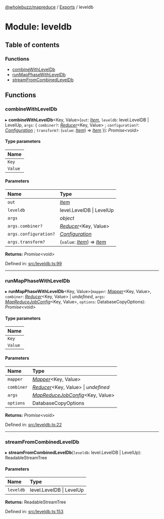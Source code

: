 [@wholebuzz/mapreduce](../README.md) / [Exports](../modules.md) / leveldb

# Module: leveldb

## Table of contents

### Functions

- [combineWithLevelDb](leveldb.md#combinewithleveldb)
- [runMapPhaseWithLevelDb](leveldb.md#runmapphasewithleveldb)
- [streamFromCombinedLevelDb](leveldb.md#streamfromcombinedleveldb)

## Functions

### combineWithLevelDb

▸ **combineWithLevelDb**<Key, Value\>(`out`: [*Item*](../interfaces/types.item.md), `leveldb`: level.LevelDB \| LevelUp, `args`: { `combiner?`: [*Reducer*](../interfaces/types.reducer.md)<Key, Value\> ; `configuration?`: [*Configuration*](../interfaces/types.configuration.md) ; `transform?`: (`value`: [*Item*](../interfaces/types.item.md)) => [*Item*](../interfaces/types.item.md)  }): *Promise*<void\>

#### Type parameters

| Name |
| :------ |
| `Key` |
| `Value` |

#### Parameters

| Name | Type |
| :------ | :------ |
| `out` | [*Item*](../interfaces/types.item.md) |
| `leveldb` | level.LevelDB \| LevelUp |
| `args` | *object* |
| `args.combiner?` | [*Reducer*](../interfaces/types.reducer.md)<Key, Value\> |
| `args.configuration?` | [*Configuration*](../interfaces/types.configuration.md) |
| `args.transform?` | (`value`: [*Item*](../interfaces/types.item.md)) => [*Item*](../interfaces/types.item.md) |

**Returns:** *Promise*<void\>

Defined in: [src/leveldb.ts:99](https://github.com/wholebuzz/mapreduce/blob/master/src/leveldb.ts#L99)

___

### runMapPhaseWithLevelDb

▸ **runMapPhaseWithLevelDb**<Key, Value\>(`mapper`: [*Mapper*](../interfaces/types.mapper.md)<Key, Value\>, `combiner`: [*Reducer*](../interfaces/types.reducer.md)<Key, Value\> \| *undefined*, `args`: [*MapReduceJobConfig*](../interfaces/types.mapreducejobconfig.md)<Key, Value\>, `options`: DatabaseCopyOptions): *Promise*<void\>

#### Type parameters

| Name |
| :------ |
| `Key` |
| `Value` |

#### Parameters

| Name | Type |
| :------ | :------ |
| `mapper` | [*Mapper*](../interfaces/types.mapper.md)<Key, Value\> |
| `combiner` | [*Reducer*](../interfaces/types.reducer.md)<Key, Value\> \| *undefined* |
| `args` | [*MapReduceJobConfig*](../interfaces/types.mapreducejobconfig.md)<Key, Value\> |
| `options` | DatabaseCopyOptions |

**Returns:** *Promise*<void\>

Defined in: [src/leveldb.ts:22](https://github.com/wholebuzz/mapreduce/blob/master/src/leveldb.ts#L22)

___

### streamFromCombinedLevelDb

▸ **streamFromCombinedLevelDb**(`leveldb`: level.LevelDB \| LevelUp): ReadableStreamTree

#### Parameters

| Name | Type |
| :------ | :------ |
| `leveldb` | level.LevelDB \| LevelUp |

**Returns:** ReadableStreamTree

Defined in: [src/leveldb.ts:153](https://github.com/wholebuzz/mapreduce/blob/master/src/leveldb.ts#L153)
